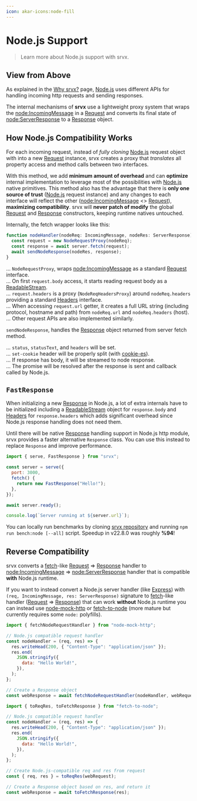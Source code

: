 ```yaml
---
icon: akar-icons:node-fill
---
```


# Node.js Support

> Learn more about Node.js support with srvx.

## View from Above

As explained in the [Why srvx?](/guide/basics/why) page, [Node.js][Node.js] uses different APIs for handling incoming http requests and sending responses.

The internal mechanisms of **srvx** use a lightweight proxy system that wraps the [node:IncomingMessage][IncomingMessage] in a [Request][Request] and converts its final state of [node:ServerResponse][ServerResponse] to a [Response][Response] object.

## How Node.js Compatibility Works

For each incoming request, instead of _fully cloning_ [Node.js][Node.js] request object with into a new [Request][Request] instance, srvx creates a proxy that _translates_ all property access and method calls between two interfaces.

With this method, we add **minimum amount of overhead** and can **optimize** internal implementation to leverage most of the possibilities with [Node.js][Node.js] native primitives. This method also has the advantage that there is **only one source of trust** ([Node.js][Node.js] request instance) and any changes to each interface will reflect the other ([node:IncomingMessage][IncomingMessage] <> [Request][Request]), **maximizing compatibility**. srvx will **never patch of modify** the global [Request][Request] and [Response][Response] constructors, keeping runtime natives untouched.

Internally, the fetch wrapper looks like this:

```ts
function nodeHandler(nodeReq: IncomingMessage, nodeRes: ServerResponse) {
  const request = new NodeRequestProxy(nodeReq);
  const response = await server.fetch(request);
  await sendNodeResponse(nodeRes, response);
}
```

... `NodeRequestProxy`, wraps [node:IncomingMessage][IncomingMessage] as a standard [Request][Request] interface. <br>
... On first `request.body` access, it starts reading request body as a [ReadableStream][ReadableStream]. <br>
... `request.headers` is a proxy (`NodeReqHeadersProxy`) around `nodeReq.headers` providing a standard [Headers][Headers] interface. <br>
... When accessing `request.url` getter, it creates a full URL string (including protocol, hostname and path) from `nodeReq.url` and `nodeReq.headers` (host). <br>
... Other request APIs are also implemented similarly.

`sendNodeResponse`, handles the [Response][Response] object returned from server fetch method.

... `status`, `statusText`, and `headers` will be set. <br>
... `set-cookie` header will be properly split (with [cookie-es](https://cookie-es.unjs.io)). <br>
... If response has body, it will be streamed to node response. <br>
... The promise will be resolved after the response is sent and callback called by Node.js. <br>

## `FastResponse`

When initializing a new [Response][Response] in Node.js, a lot of extra internals have to be initialized including a [ReadableStream][ReadableStream] object for `response.body` and [Headers][Headers] for `response.headers` which adds significant overhead since Node.js response handling does not need them.

Until there will be native [Response][Response] handling support in Node.js http module, srvx provides a faster alternative `Response` class. You can use this instead to replace `Response` and improve performance.

```js
import { serve, FastResponse } from "srvx";

const server = serve({
  port: 3000,
  fetch() {
    return new FastResponse("Hello!");
  },
});

await server.ready();

console.log(`Server running at ${server.url}`);
```

You can locally run benchmarks by cloning [srvx repository](https://github.com/h3js/srvx) and running `npm run bench:node [--all]` script. Speedup in v22.8.0 was roughly **%94**!

## Reverse Compatibility

srvx converts a [fetch][fetch]-like [Request][Request] => [Response][Response] handler to [node:IncomingMessage][IncomingMessage] => [node:ServerResponse][ServerResponse] handler that is compatible **with** Node.js runtime.

If you want to instead convert a Node.js server handler (like [Express][Express]) with `(req, IncomingMessage, res: ServerResponse)` signature to [fetch][fetch]-like handler ([Request][Request] => [Response][Response]) that can work **without** Node.js runtime you can instead use [node-mock-http](https://github.com/unjs/node-mock-http) or [fetch-to-node](https://github.com/mhart/fetch-to-node) (more mature but currently requires some `node:` polyfills).

```js [node-mock-http.mjs]
import { fetchNodeRequestHandler } from "node-mock-http";

// Node.js compatible request handler
const nodeHandler = (req, res) => {
  res.writeHead(200, { "Content-Type": "application/json" });
  res.end(
    JSON.stringify({
      data: "Hello World!",
    }),
  );
};

// Create a Response object
const webResponse = await fetchNodeRequestHandler(nodeHandler, webRequest);
```

```js [fetch-to-node.mjs]
import { toReqRes, toFetchResponse } from "fetch-to-node";

// Node.js compatible request handler
const nodeHandler = (req, res) => {
  res.writeHead(200, { "Content-Type": "application/json" });
  res.end(
    JSON.stringify({
      data: "Hello World!",
    }),
  );
};

// Create Node.js-compatible req and res from request
const { req, res } = toReqRes(webRequest);

// Create a Response object based on res, and return it
const webResponse = await toFetchResponse(res);
```

[Node.js]: https://nodejs.org/
[fetch]: https://developer.mozilla.org/en-US/docs/Web/API/Fetch_API
[Request]: https://developer.mozilla.org/en-US/docs/Web/API/Request
[Response]: https://developer.mozilla.org/en-US/docs/Web/API/Response
[Headers]: https://developer.mozilla.org/en-US/docs/Web/API/Headers
[ReadableStream]: https://developer.mozilla.org/en-US/docs/Web/API/ReadableStream
[IncomingMessage]: https://nodejs.org/api/http.html#http_class_http_incomingmessage
[ServerResponse]: https://nodejs.org/api/http.html#http_class_http_serverresponse
[Express]: https://expressjs.com/
